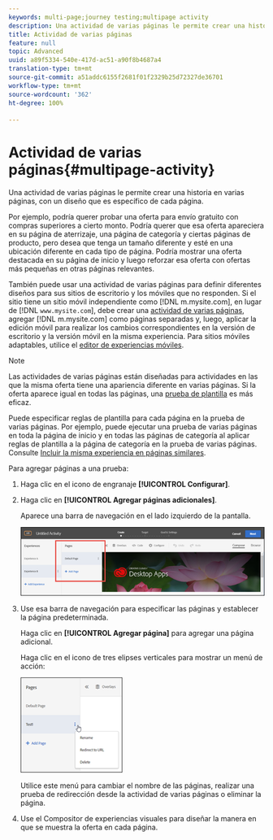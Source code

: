 ```yaml
---
keywords: multi-page;journey testing;multipage activity
description: Una actividad de varias páginas le permite crear una historia en varias páginas, con un diseño que es específico de cada página.
title: Actividad de varias páginas
feature: null
topic: Advanced
uuid: a89f5334-540e-417d-ac51-a90f8b4687a4
translation-type: tm+mt
source-git-commit: a51addc6155f2681f01f2329b25d72327de36701
workflow-type: tm+mt
source-wordcount: '362'
ht-degree: 100%

---
```



# Actividad de varias páginas{#multipage-activity}

Una actividad de varias páginas le permite crear una historia en varias páginas, con un diseño que es específico de cada página.

Por ejemplo, podría querer probar una oferta para envío gratuito con compras superiores a cierto monto. Podría querer que esa oferta apareciera en su página de aterrizaje, una página de categoría y ciertas páginas de producto, pero desea que tenga un tamaño diferente y esté en una ubicación diferente en cada tipo de página. Podría mostrar una oferta destacada en su página de inicio y luego reforzar esa oferta con ofertas más pequeñas en otras páginas relevantes.

También puede usar una actividad de varias páginas para definir diferentes diseños para sus sitios de escritorio y los móviles que no responden. Si el sitio tiene un sitio móvil independiente como [!DNL m.mysite.com], en lugar de [!DNL `www.mysite.com`], debe crear una [actividad de varias páginas](../../c-experiences/c-visual-experience-composer/multipage-activity.md#concept_277E096063E14813AC5D8EDFA1D2ED48), agregar [!DNL m.mysite.com] como páginas separadas y, luego, aplicar la edición móvil para realizar los cambios correspondientes en la versión de escritorio y la versión móvil en la misma experiencia. Para sitios móviles adaptables, utilice el [editor de experiencias móviles](../../c-experiences/c-visual-experience-composer/mobile-viewports.md#concept_8E45527C4ABC41D59AA3553BEDC76FA5).

>[!NOTE]
>
>Las actividades de varias páginas están diseñadas para actividades en las que la misma oferta tiene una apariencia diferente en varias páginas. Si la oferta aparece igual en todas las páginas, una [prueba de plantilla](../../c-experiences/c-visual-experience-composer/temtest.md#task_2539D51A18044F82B0D9895636546781) es más eficaz.

Puede especificar reglas de plantilla para cada página en la prueba de varias páginas. Por ejemplo, puede ejecutar una prueba de varias páginas en toda la página de inicio y en todas las páginas de categoría al aplicar reglas de plantilla a la página de categoría en la prueba de varias páginas. Consulte [Incluir la misma experiencia en páginas similares](../../c-experiences/c-visual-experience-composer/temtest.md#task_2539D51A18044F82B0D9895636546781).

Para agregar páginas a una prueba:

1. Haga clic en el icono de engranaje **[!UICONTROL Configurar]**.
1. Haga clic en **[!UICONTROL Agregar páginas adicionales]**.

   Aparece una barra de navegación en el lado izquierdo de la pantalla.

   ![](assets/multipage_nav.png)

1. Use esa barra de navegación para especificar las páginas y establecer la página predeterminada.

   Haga clic en **[!UICONTROL Agregar página]** para agregar una página adicional.

   Haga clic en el icono de tres elipses verticales para mostrar un menú de acción:

   ![](assets/multipage_menu.png)

   Utilice este menú para cambiar el nombre de las páginas, realizar una prueba de redirección desde la actividad de varias páginas o eliminar la página.

1. Use el Compositor de experiencias visuales para diseñar la manera en que se muestra la oferta en cada página.

